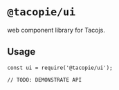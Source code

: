# `@tacopie/ui`

web component library for Tacojs.

## Usage

```
const ui = require('@tacopie/ui');

// TODO: DEMONSTRATE API
```
